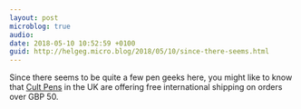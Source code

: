 ```yaml
---
layout: post
microblog: true
audio: 
date: 2018-05-10 10:52:59 +0100
guid: http://helgeg.micro.blog/2018/05/10/since-there-seems.html
---
```

Since there seems to be quite a few pen geeks here, you might like to know that [Cult Pens](https://www.cultpens.com/news/q/date/2018/04/30/free-international-shipping-offer) in the UK are offering free international shipping on orders over GBP 50. 
